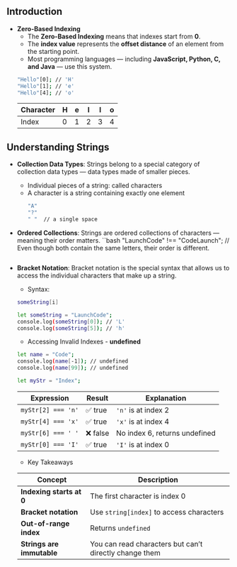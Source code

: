 ## Introduction  
- **Zero-Based Indexing**
    * The **Zero-Based Indexing** means that indexes start from **0**.
    * The **index value** represents the **offset distance** of an element from the starting point.  
    * Most programming languages — including **JavaScript, Python, C, and Java** — use this system.
    ```bash
    "Hello"[0]; // 'H'
    "Hello"[1]; // 'e'
    "Hello"[4]; // 'o'
    ```
    | Character | H | e | l | l | o |
    | --------- | - | - | - | - | - |
    | Index     | 0 | 1 | 2 | 3 | 4 |

## Understanding Strings
- **Collection Data Types**: Strings belong to a special category of collection data types — data types made of smaller pieces.
    * Individual pieces of a string: called characters
    * A character is a string containing exactly one element
        ```bash
        "A"
        "?"
        " "  // a single space
        ```

- **Ordered Collections**: Strings are ordered collections of characters — meaning their order matters.
    ``bash
    "LaunchCode" !== "CodeLaunch"; // Even though both contain the same letters, their order is different.
    ```               
- **Bracket Notation**: Bracket notation is the special syntax that allows us to access the individual characters that make up a string.
    * Syntax:
    ```bash
    someString[i]
    ```
    ```bash
    let someString = "LaunchCode";
    console.log(someString[0]); // 'L'
    console.log(someString[5]); // 'h'
    ```
    * Accessing Invalid Indexes - **undefined**
    ```bash
    let name = "Code";
    console.log(name[-1]); // undefined
    console.log(name[99]); // undefined
    ```
    ```bash
    let myStr = "Index";
    ```
    | Expression         | Result  | Explanation                   |
    | ------------------ | ------- | ----------------------------- |
    | `myStr[2] === 'n'` | ✅ true  | `'n'` is at index 2           |
    | `myStr[4] === 'x'` | ✅ true  | `'x'` is at index 4           |
    | `myStr[6] === ' '` | ❌ false | No index 6, returns undefined |
    | `myStr[0] === 'I'` | ✅ true  | `'I'` is at index 0           |
    * Key Takeaways
    
    | Concept                   | Description                                            |
    | ------------------------- | ------------------------------------------------------ |
    | **Indexing starts at 0**  | The first character is index 0                         |
    | **Bracket notation**      | Use `string[index]` to access characters               |
    | **Out-of-range index**    | Returns `undefined`                                    |
    | **Strings are immutable** | You can read characters but can’t directly change them |



